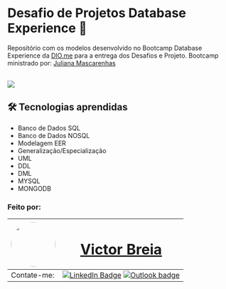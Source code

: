 # Desafio de Projetos Database Experience 🐬
Repositório com os modelos desenvolvido no Bootcamp Database Experience da [DIO.me](https://dio.me) para a entrega dos Desafios e Projeto.
Bootcamp ministrado por: [Juliana Mascarenhas](https://github.com/julianazanelatto)

 <br />
<a href="https://www.dio.me/certificate/E34878E4"><img src="https://hermes.digitalinnovation.one/certificates/cover/E34878E4.jpg" /></a>

## 🛠️ Tecnologias aprendidas

- Banco de Dados SQL
- Banco de Dados NOSQL 
- Modelagem EER
- Generalização/Especialização
- UML
- DDL
- DML
- MYSQL
- MONGODB

### Feito por:

| <a  href="https://www.linkedin.com/in/victor-breia/"> <img  style="border-radius: 50%;"  src="https://i.imgur.com/lGrTp6M.png" width="100px;"  alt=""/> |<h1> [Victor Breia](https://www.linkedin.com/in/victor-breia/)</a>                                                                      </h1>                                                                                                                                                                                    |
| ----------------------------------------------------------------------------------------------------------------------------------------------------------------------------------------------------------------------------- | ---------------------------------------------------------------------------------------------------------------------------------------------------------------------------------------------------------------------------------------------------------------------------------------------------------------------- |
| Contate-me:                                                                                                                                                                                                                   | [![LinkedIn Badge](https://img.shields.io/badge/linkedin-blue?logo=linkedin&style=for-the-badge&logoColor=white)](https://www.linkedin.com/in/victor-breia/) [![Outlook badge](https://img.shields.io/badge/outlook-blue?logo=microsoftoutlook&style=for-the-badge&logoColor=white)](mailto:victordaschagas@outlook.com) |
